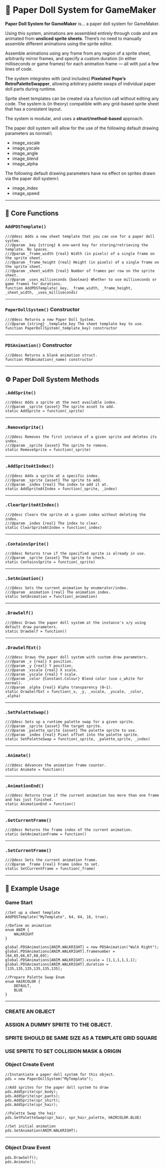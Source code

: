 # 🧍 Paper Doll System for GameMaker

**Paper Doll System for GameMaker** is... a paper doll system for GameMaker.

Using this system, animations are assembled entirely through code and are animated from **unsliced sprite sheets**.  There’s no need to manually assemble different animations using the sprite editor.

Assemble animations using any frame from any region of a sprite sheet, arbitrarily mirror frames, and specify a custom duration (in either milliseconds or game frames) for each animation frame — all with just a few lines of code.

The system integrates with (and includes) **Pixelated Pope’s RetroPaletteSwapper**, allowing arbitrary palette swaps of individual paper doll parts during runtime.

Sprite sheet templates can be created via a function call without editing any code. The system is (in theory) compatible with any grid-based sprite sheet that has a consistent layout.

The system is modular, and uses a **struct/method-based** approach.



The paper doll system will allow for the use of the following default drawing parameters as normal:\
- image_xscale
- image_yscale
- image_angle
- image_blend
- image_alpha

The following default drawing parameters have no effect on sprites drawn via the paper doll system:\
- image_index
- image_speed



---

## 🧩 Core Functions

### `AddPDSTemplate()`

```gml
///@desc Adds a new sheet template that you can use for a paper doll system.
///@param _key {string} A one-word key for storing/retrieving the template. No spaces.
///@param _frame_width {real} Width (in pixels) of a single frame on the sprite sheet.
///@param _frame_height {real} Height (in pixels) of a single frame on the sprite sheet.
///@param _sheet_width {real} Number of frames per row on the sprite sheet.
///@param _uses_milliseconds {boolean} Whether to use milliseconds or game frames for durations.
function AddPDSTemplate(_key, _frame_width, _frame_height, _sheet_width, _uses_milliseconds)
```

---

### `PaperDollSystem()` Constructor

```gml
///@desc Returns a new Paper Doll System.
///@param {string} _template_key The sheet template key to use.
function PaperDollSystem(_template_key) constructor
```

---

### `PDSAnimation()` Constructor

```gml
///@desc Returns a blank animation struct.
function PDSAnimation(_name) constructor
```

---

## ⚙️ Paper Doll System Methods

### `.AddSprite()`

```gml
///@desc Adds a sprite at the next available index.
///@param _sprite {asset} The sprite asset to add.
static AddSprite = function(_sprite)
```

---

### `.RemoveSprite()`

```gml
///@desc Removes the first instance of a given sprite and deletes its index.
///@param _sprite {asset} The sprite to remove.
static RemoveSprite = function(_sprite)
```

---

### `.AddSpriteAtIndex()`

```gml
///@desc Adds a sprite at a specific index.
///@param _sprite {asset} The sprite to add.
///@param _index {real} The index to add it at.
static AddSpriteAtIndex = function(_sprite, _index)
```

---

### `.ClearSpriteAtIndex()`

```gml
///@desc Clears the sprite at a given index without deleting the index.
///@param _index {real} The index to clear.
static ClearSpriteAtIndex = function(_index)
```

---

### `.ContainsSprite()`

```gml
///@desc Returns true if the specified sprite is already in use.
///@param _sprite {asset} The sprite to check.
static ContainsSprite = function(_sprite)
```

---

### `.SetAnimation()`

```gml
///@desc Sets the current animation by enumerator/index.
///@param _animation {real} The animation index.
static SetAnimation = function(_animation)
```

---

### `.DrawSelf()`

```gml
///@desc Draws the paper doll system at the instance's x/y using default draw parameters.
static DrawSelf = function()
```

---

### `.DrawSelfExt()`

```gml
///@desc Draws the paper doll system with custom draw parameters.
///@param _x {real} X position.
///@param _y {real} Y position.
///@param _xscale {real} X scale.
///@param _yscale {real} Y scale.
///@param _color {Constant.Colour} Blend color (use c_white for normal).
///@param _alpha {real} Alpha transparency (0–1).
static DrawSelfExt = function(_x, _y, _xscale, _yscale, _color, _alpha)
```

---

### `.SetPaletteSwap()`

```gml
///@desc Sets up a runtime palette swap for a given sprite.
///@param _sprite {asset} The target sprite.
///@param _palette_sprite {asset} The palette sprite to use.
///@param _index {real} Pixel offset into the palette sprite.
static SetPaletteSwap = function(_sprite, _palette_sprite, _index)
```

---

### `.Animate()`

```gml
///@desc Advances the animation frame counter.
static Animate = function()
```

---

### `.AnimationEnd()`

```gml
///@desc Returns true if the current animation has more than one frame and has just finished.
static AnimationEnd = function()
```

---

### `.GetCurrentFrame()`

```gml
///@desc Returns the frame index of the current animation.
static GetAnimationFrame = function()
```

---

### `.SetCurrentFrame()`

```gml
///@desc Sets the current animation frame.
///@param _frame {real} Frame index to set.
static SetCurrentFrame = function(_frame)
```

---

## 🧠 Example Usage

### Game Start

```gml
//Set up a sheet template
AddPDSTemplate("MyTemplate", 64, 64, 16, true);

//Define an animation
enum ANIM {
    WALKRIGHT
}

global.PDSAnimations[ANIM.WALKRIGHT] = new PDSAnimation("Walk Right");
global.PDSAnimations[ANIM.WALKRIGHT].framenumber = [64,65,66,67,68,69];
global.PDSAnimations[ANIM.WALKRIGHT].xscale = [1,1,1,1,1,1];
global.PDSAnimations[ANIM.WALKRIGHT].duration = [135,135,135,135,135,135];

//Prepare Palette Swap Enum
enum HAIRCOLOR {
    DEFAULT,
    BLUE
}
```

---

### CREATE AN OBJECT
### ASSIGN A DUMMY SPRITE TO THE OBJECT.
### SPRITE SHOULD BE SAME SIZE AS A TEMPLATE GRID SQUARE
### USE SPRITE TO SET COLLISION MASK & ORIGIN

### Object Create Event


```gml
//Instantiate a paper doll system for this object.
pds = new PaperDollSystem("MyTemplate");

//Add sprites for the paper doll system to draw
pds.AddSprite(spr_body);
pds.AddSprite(spr_pants);
pds.AddSprite(spr_shirt);
pds.AddSprite(spr_hair);

//Palette Swap the hair
pds.SetPaletteSwap(spr_hair, spr_hair_palette, HAIRCOLOR.BLUE)

//Set initial animation
pds.SetAnimation(ANIM.WALKRIGHT);
```

---

### Object Draw Event

```gml
pds.DrawSelf();
pds.Animate();
```
